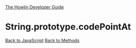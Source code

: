 [The Howlin Developer Guide](/index.md)



String.prototype.codePointAt
============================

[Back to JavaScript](../index.md)
[Back to Methods](../methods.md)



